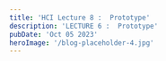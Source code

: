 ```yaml
---
title: 'HCI Lecture 8 :  Prototype'
description: 'LECTURE 6 :  Prototype'
pubDate: 'Oct 05 2023'
heroImage: '/blog-placeholder-4.jpg'
---
```

